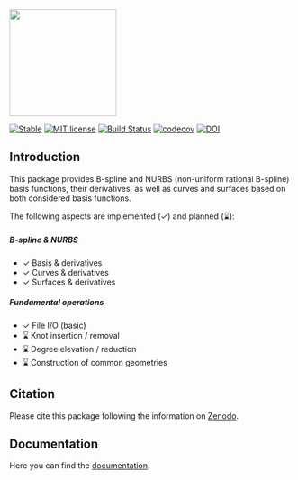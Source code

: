 

<picture>
  <source media="(prefers-color-scheme: dark)" srcset="docs/src/assets/logo_Scat_READMEwhite.svg" height="190">
  <source media="(prefers-color-scheme: light)" srcset="docs/src/assets/logo_Scat_README.svg" height="190">
  <img alt="" src="" height="190">
</picture>


[![Stable](https://img.shields.io/badge/docs-stable-blue.svg)](https://hobezwe.github.io/NURBS.jl/dev/)
[![MIT license](https://img.shields.io/badge/License-MIT-blue.svg)](https://github.com/hobezwe/NURBS.jl/blob/main/LICENSE)
[![Build Status](https://github.com/hobezwe/NURBS.jl/actions/workflows/CI.yml/badge.svg?branch=main)](https://github.com/hobezwe/NURBS.jl/actions/workflows/CI.yml?query=branch%3Amain)
[![codecov](https://codecov.io/gh/HoBeZwe/NURBS.jl/branch/main/graph/badge.svg?token=4F9NUNRC1K)](https://codecov.io/gh/HoBeZwe/NURBS.jl)
[![DOI](https://zenodo.org/badge/375493054.svg)](https://zenodo.org/badge/latestdoi/375493054)


## Introduction

This package provides B-spline and NURBS (non-uniform rational B-spline) basis functions, their derivatives, as well as curves and surfaces based on both considered basis functions.

The following aspects are implemented (✓) and planned (⌛):

##### B-spline & NURBS
- ✓ Basis & derivatives
- ✓ Curves & derivatives
- ✓ Surfaces & derivatives

##### Fundamental operations
- ✓ File I/O (basic)
- ⌛ Knot insertion / removal
- ⌛ Degree elevation / reduction
- ⌛ Construction of common geometries

## Citation

Please cite this package following the information on [Zenodo](https://zenodo.org/badge/latestdoi/375493054).


## Documentation

Here you can find the [documentation](https://hobezwe.github.io/NURBS.jl/dev/).